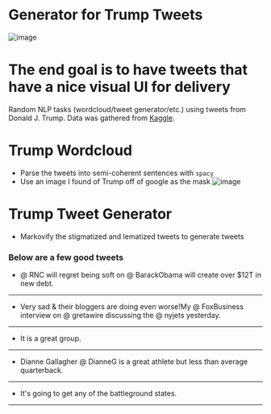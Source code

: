 # Generator for Trump Tweets
![image](https://img.shields.io/badge/Lifecycle-UI%20Improvements-yellowgreen)


# The end goal is to have tweets that have a nice visual UI for delivery 

Random NLP tasks (wordcloud/tweet generator/etc.) using tweets from Donald J. Trump. Data was gathered from [Kaggle](https://www.kaggle.com/austinreese/trump-tweets).

# Trump Wordcloud
 - Parse the tweets into semi-coherent sentences with <code>spacy</code>
 - Use an image I found of Trump off of google as the mask
 ![image](https://cdn.discordapp.com/attachments/673002702292123648/734118662973423667/Trump.png)
 
# Trump Tweet Generator

 - Markovify the stigmatized and lematized tweets to generate tweets
 
 ### Below are a few good tweets 
 
 - @ RNC will regret being soft on @ BarackObama will create over $12T in new debt.
---------------------------------------
 - Very sad & their bloggers are doing even worse!My @ FoxBusiness interview on @ gretawire discussing the @ nyjets yesterday.
---------------------------------------
 - It is a great group.
---------------------------------------
 - Dianne Gallagher @ DianneG is a great athlete but less than average quarterback.
---------------------------------------
 - It's going to get any of the battleground states.
---------------------------------------
